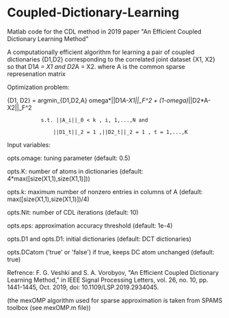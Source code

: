 # Coupled-Dictionary-Learning
Matlab code for the CDL method in 2019 paper "An Efficient Coupled Dictionary Learning Method"

 A computationally efficient algorithm for learning a pair of coupled dictionaries {D1,D2} corresponding to the correlated joint dataset
 {X1, X2} so that D1*A = X1 and D2*A = X2. where A is the common sparse represenation matrix

 Optimization problem:
 
  {D1, D2} = argmin_{D1,D2,A}   omega*||D1*A-X1||_F^2  +  (1-omega)*||D2*A-X2||_F^2
  
               s.t. ||A_i||_0 < k , i, 1,...,N and
               
                   ||D1_t||_2 = 1 ,||D2_t||_2 = 1 , t = 1,...,K

 Input variables:
 
   opts.omage: tuning parameter (default: 0.5)
   
   opts.K:    number of atoms in dictionaries (default: 4*max([size(X1,1),size(X1,1)])) 
   
   opts.k:    maximum number of nonzero entries in columns of A  (default: max([size(X1,1),size(X1,1)])/4)
   
   opts.Nit:  number of CDL iterations (default: 10) 
   
   opts.eps:  approximation accuracy threshold (default: 1e-4)
   
   opts.D1 and opts.D1:  initial dictionaries (default: DCT dictionaries)
   
   opts.DCatom  ('true' or 'false') if true, keeps DC atom unchanged (default: true)

 Refrence:
   F. G. Veshki and S. A. Vorobyov, "An Efficient Coupled Dictionary Learning Method," in IEEE Signal Processing Letters, vol. 26, no. 10,
   pp. 1441-1445, Oct. 2019, doi: 10.1109/LSP.2019.2934045.

 (the mexOMP algorithm used for sparse approximation is taken from SPAMS toolbox (see mexOMP.m file))
